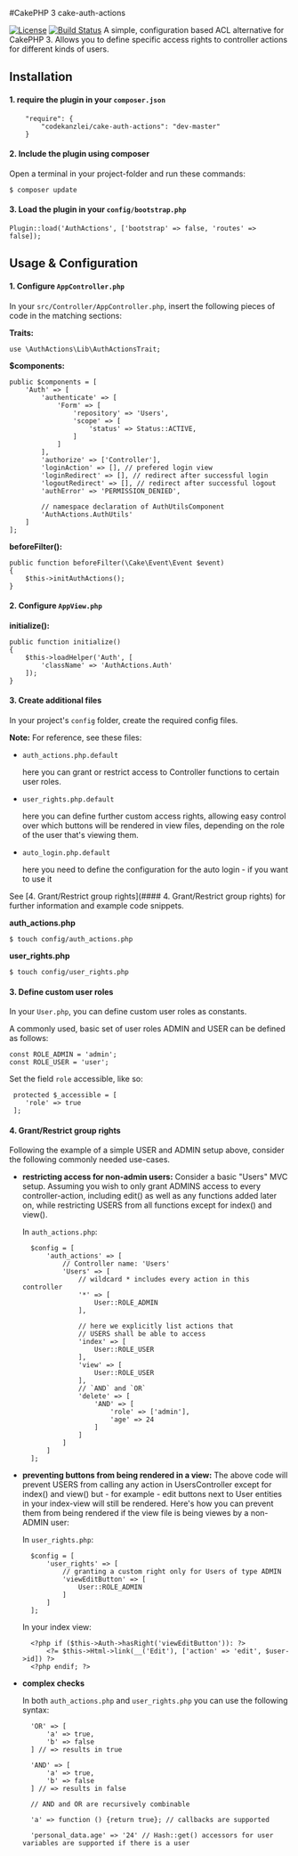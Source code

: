 #CakePHP 3 cake-auth-actions

[![License](https://img.shields.io/badge/license-MIT-brightgreen.svg?style=flat-square)](LICENSE.txt)
[![Build Status](https://travis-ci.org/scherersoftware/cake-auth-actions.svg?branch=master)](https://travis-ci.org/scherersoftware/cake-auth-actions)
A simple, configuration based ACL alternative for CakePHP 3. Allows you to define specific access rights to controller actions for different kinds of users.

## Installation

#### 1. require the plugin in your `composer.json`

		"require": {
			"codekanzlei/cake-auth-actions": "dev-master"
		}

#### 2. Include the plugin using composer
Open a terminal in your project-folder and run these commands:

	$ composer update

#### 3. Load the plugin in your `config/bootstrap.php`

	Plugin::load('AuthActions', ['bootstrap' => false, 'routes' => false]);

## Usage & Configuration

#### 1. Configure `AppController.php`

In your `src/Controller/AppController.php`, insert the following pieces of code in the matching sections:

**Traits:**

	use \AuthActions\Lib\AuthActionsTrait;

**$components:**

	public $components = [
		'Auth' => [
			'authenticate' => [
				'Form' => [
					'repository' => 'Users',
					'scope' => [
						'status' => Status::ACTIVE,
					]
				]
			],
			'authorize' => ['Controller'],
			'loginAction' => [], // prefered login view
			'loginRedirect' => [], // redirect after successful login
			'logoutRedirect' => [], // redirect after successful logout
			'authError' => 'PERMISSION_DENIED',

			// namespace declaration of AuthUtilsComponent
			'AuthActions.AuthUtils'
		]
	];

**beforeFilter():**

	public function beforeFilter(\Cake\Event\Event $event)
	{
		$this->initAuthActions();
	}

#### 2. Configure `AppView.php`

**initialize():**

    public function initialize()
    {
        $this->loadHelper('Auth', [
            'className' => 'AuthActions.Auth'
        ]);
    }

#### 3. Create additional files
In your project's `config` folder, create the required config files.

**Note:** For reference, see these files:

- `auth_actions.php.default`

	here you can grant or restrict access to Controller functions to certain user roles.

- `user_rights.php.default`

	here you can define further custom access rights, allowing easy control over which buttons will be rendered in view files, depending on the role of the user that's viewing them.


- `auto_login.php.default`

	here you need to define the configuration for the auto login -  if you want to use it


See [4. Grant/Restrict group rights](#### 4. Grant/Restrict group rights) for further information and example code snippets.

**auth_actions.php**

	$ touch config/auth_actions.php

**user_rights.php**

	$ touch config/user_rights.php

#### 3. Define custom user roles

In your `User.php`, you can define custom user roles as constants.

A commonly used, basic set of user roles ADMIN and USER can be defined as follows:

	const ROLE_ADMIN = 'admin';
	const ROLE_USER = 'user';

Set the field `role` accessible, like so:

	 protected $_accessible = [
		'role' => true
	 ];

#### 4. Grant/Restrict group rights

Following the example of a simple USER and ADMIN setup above, consider the following commonly needed use-cases.

- **restricting access for non-admin users:**
	Consider a basic "Users" MVC setup. Assuming you wish to only grant ADMINS access to every controller-action, including edit() as well as any functions added later on, while restricting USERS from all functions except for index() and view().

	In `auth_actions.php`:

		$config = [
			'auth_actions' => [
				// Controller name: 'Users'
				'Users' => [
					// wildcard * includes every action in this controller
					'*' => [
						User::ROLE_ADMIN
					],

					// here we explicitly list actions that
					// USERS shall be able to access
					'index' => [
						User::ROLE_USER
					],
					'view' => [
						User::ROLE_USER
					],
					// `AND` and `OR`
					'delete' => [
					    'AND' => [
					        'role' => ['admin'],
					        'age' => 24
					    ]
 					]
				]
			]
		];

- **preventing buttons from being rendered in a view:** The above code will prevent USERS from calling any action in UsersController except for index() and view() but - for example - edit buttons next to User entities in your index-view will still be rendered. Here's how you can prevent them from being rendered if the view file is being viewes by a non-ADMIN user:

	In `user_rights.php`:

		$config = [
			'user_rights' => [
				// granting a custom right only for Users of type ADMIN
				'viewEditButton' => [
					User::ROLE_ADMIN
				]
			]
		];

	In your index view:

		<?php if ($this->Auth->hasRight('viewEditButton')): ?>
			<?= $this->Html->link(__('Edit'), ['action' => 'edit', $user->id]) ?>
		<?php endif; ?>

- **complex checks**

    In both `auth_actions.php` and `user_rights.php` you can use the following syntax:

        'OR' => [
            'a' => true,
            'b' => false
        ] // => results in true

        'AND' => [
            'a' => true,
            'b' => false
        ] // => results in false

        // AND and OR are recursively combinable

        'a' => function () {return true}; // callbacks are supported

        'personal_data.age' => '24' // Hash::get() accessors for user variables are supported if there is a user
